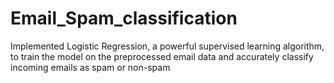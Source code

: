 # Email_Spam_classification
Implemented Logistic Regression, a powerful supervised learning algorithm, to train the model on the preprocessed email data and accurately classify incoming emails as spam or non-spam
